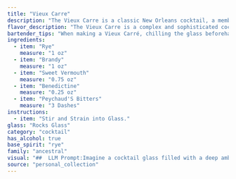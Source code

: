 ```yaml
---
title: "Vieux Carre"
description: "The Vieux Carre is a classic New Orleans cocktail, a member of the Old Fashioned family, characterized by its rich, complex flavors.  Created in the 1930s at the Hotel Monteleone's Carousel Bar, it's a sophisticated blend of rye, brandy, sweet vermouth, Benedictine, and Peychaud's Bitters. "
flavor_description: "The Vieux Carre is a complex and sophisticated cocktail. Its rye whiskey backbone provides spice and backbone, while the brandy lends fruitiness and richness. Sweet vermouth adds sweetness and herbal notes, while Benedictine brings a hint of honey and spice. Peychaud's bitters round out the profile with a touch of bitter orange and clove. The result is a balanced and deeply flavorful cocktail that is both warming and refreshing. "
bartender_tips: "When making a Vieux Carré, chilling the glass beforehand is key for a refreshing experience.  Use a good quality rye and brandy for depth of flavor. Don't skimp on the Benedictine; it adds complexity.  Stir gently, not vigorously, to avoid bruising the ingredients.  Garnish with a lemon twist and enjoy the rich, elegant complexity. "
ingredients:
  - item: "Rye"
    measure: "1 oz"
  - item: "Brandy"
    measure: "1 oz"
  - item: "Sweet Vermouth"
    measure: "0.75 oz"
  - item: "Benedictine"
    measure: "0.25 oz"
  - item: "Peychaud'S Bitters"
    measure: "3 Dashes"
instructions:
  - item: "Stir and Strain into Glass."
glass: "Rocks Glass"
category: "cocktail"
has_alcohol: true
base_spirit: "rye"
family: "ancestral"
visual: "##  LLM Prompt:Imagine a cocktail glass filled with a deep amber liquid, its surface shimmering with a subtle oiliness.  The color is reminiscent of polished mahogany, but with a hint of warm, reddish-brown undertones. Tiny bubbles, like whispers of spice, dance around the edges of the glass, slowly rising towards the surface. The aroma, a complex blend of sweet and smoky notes, wafts upwards, promising a taste as intriguing as its appearance. **Describe this cocktail in detail, focusing on its color, texture, and how the light plays off its surface. You can use metaphors and vivid imagery to capture its unique visual appeal. ** "
source: "personal_collection"
---
```


